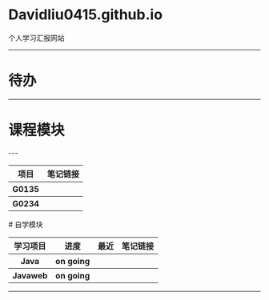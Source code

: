 # Davidliu0415.github.io
个人学习汇报网站

---

# 待办
---
# 课程模块
<table>
  <tr>
    <th>项目</th>
    <th>笔记链接</th>
  </tr>
  <tr>
    <th>G0135</th>
    <th></th>
  </tr>
  <tr>
    <th>G0234</th>
    <th></th>
  </tr>
 ---
</table>
# 自学模块
<table>
  <tr>
    <th>学习项目</th>
    <th>进度</th>
    <th>最近</th>
    <th>笔记链接</th>
  </tr>
  <tr>
    <th>Java</th>
    <th>on going</th>
    <th></th>
    <th></th>
  </tr>
  <tr>
    <th>Javaweb</th>
    <th>on going</th>
    <th></th>
    <th></th>
  </tr>
 
</table>

---

